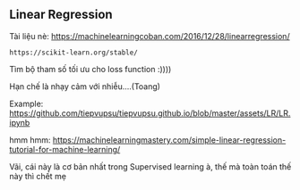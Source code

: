 ##  Linear Regression

Tài liệu nè:  https://machinelearningcoban.com/2016/12/28/linearregression/

    https://scikit-learn.org/stable/

Tìm bộ tham số tối ưu cho loss function :))))

Hạn chế là nhạy cảm với nhiễu....(Toang)

Example: https://github.com/tiepvupsu/tiepvupsu.github.io/blob/master/assets/LR/LR.ipynb

hmm hmm: https://machinelearningmastery.com/simple-linear-regression-tutorial-for-machine-learning/

Vãi, cái này là cơ bản nhất trong  Supervised learning à, thế mà toàn toán thế này thì chết mẹ
